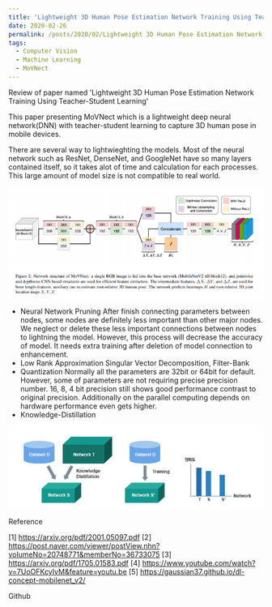 ```yaml
---
title: 'Lightweight 3D Human Pose Estimation Network Training Using Teacher-Student Learning'
date: 2020-02-26
permalink: /posts/2020/02/Lightweight 3D Human Pose Estimation Network Training Using Teacher-Student Learning/
tags:
  - Computer Vision
  - Machine Learning
  - MoVNect
---
```


Review of paper named 'Lightweight 3D Human Pose Estimation Network Training Using Teacher-Student Learning'

This paper presenting MoVNect which is a lightweight deep neural network(DNN) with teacher-student learning 
to capture 3D human pose in mobile devices.

There are several way to lightwieghting the models. Most of the neural network such as ResNet, DenseNet, and GoogleNet have so many
layers contained itself, so it takes alot of time and calculation for each processes. This large amount of model size is not compatible to
real world.

![MovNect_Figure](/images/MoVNect_Figure2.PNG)

* Neural Network Pruning 
After finish connecting parameters between nodes, some nodes are definitely less important than other major nodes. We neglect or delete
these less important connections between nodes to lightning the model. However, this process will decrease the accuracy of model.
It needs extra training after deletion of model connection to enhancement.
* Low Rank Approximation
Singular Vector Decomposition, Filter-Bank
* Quantization
Normally all the parameters are 32bit or 64bit for default. However, some of parameters are not requiring precise precision number.
16, 8, 4 bit precision still shows good performance contrast to original precision. Additionally on the parallel computing
depends on hardware performance even gets higher.
* Knowledge-Distillation

![a](/images/Knowledge_Distillation.PNG)


Reference

[1] https://arxiv.org/pdf/2001.05097.pdf
[2] https://post.naver.com/viewer/postView.nhn?volumeNo=20748771&memberNo=36733075
[3] https://arxiv.org/pdf/1705.01583.pdf
[4] https://www.youtube.com/watch?v=7UoOFKcyIvM&feature=youtu.be
[5] https://gaussian37.github.io/dl-concept-mobilenet_v2/

Github

